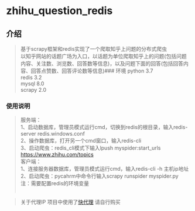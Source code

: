 # zhihu_question_redis

## 介绍
>基于scrapy框架和redis实现了一个爬取知乎上问题的分布式爬虫<br>
>以知乎网站的话题广场为入口，以话题为单位爬取知乎上的问题(包括问题内容、关注数、浏览数、回答数等信息)，以及问题下面的回答(包括回答内容、回答点赞数、回答评论数等信息)### 环境
>python 3.7<br>
>redis  3.2<br>
>mysql 8.0<br>
>scrapy 2.0<br>

### 使用说明
>服务端：<br>
>1、启动数据库，管理员模式运行cmd，切换到redis的根目录，输入redis-server redis.windows.conf<br>
>2、操作数据库，打开另一个cmd窗口，输入redis-cli<br>
>3、启动爬虫：redis_cli模式下输入lpush myspider:start_urls https://www.zhihu.com/topics<br>
>客户端：<br>
>1、连接服务器数据库，管理员模式运行cmd，输入redis-cli -h 主机ip地址<br>
>2、启动爬虫：pycahrm中命令行输入scrapy runspider myspider.py  <br>
>注：需要配置redis的环境变量<br><br>

>关于代理IP 项目中使用了[快代理](https://www.kuaidaili.com) 请自行购买

